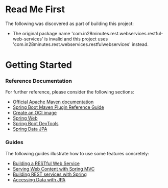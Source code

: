 # Read Me First
The following was discovered as part of building this project:

* The original package name 'com.in28minutes.rest.webservices.restful-web-services' is invalid and this project uses 'com.in28minutes.rest.webservices.restfulwebservices' instead.

# Getting Started

### Reference Documentation
For further reference, please consider the following sections:

* [Official Apache Maven documentation](https://maven.apache.org/guides/index.html)
* [Spring Boot Maven Plugin Reference Guide](https://docs.spring.io/spring-boot/docs/3.1.0-M1/maven-plugin/reference/html/)
* [Create an OCI image](https://docs.spring.io/spring-boot/docs/3.1.0-M1/maven-plugin/reference/html/#build-image)
* [Spring Web](https://docs.spring.io/spring-boot/docs/3.1.0-M1/reference/htmlsingle/#web)
* [Spring Boot DevTools](https://docs.spring.io/spring-boot/docs/3.1.0-M1/reference/htmlsingle/#using.devtools)
* [Spring Data JPA](https://docs.spring.io/spring-boot/docs/3.1.0-M1/reference/htmlsingle/#data.sql.jpa-and-spring-data)

### Guides
The following guides illustrate how to use some features concretely:

* [Building a RESTful Web Service](https://spring.io/guides/gs/rest-service/)
* [Serving Web Content with Spring MVC](https://spring.io/guides/gs/serving-web-content/)
* [Building REST services with Spring](https://spring.io/guides/tutorials/rest/)
* [Accessing Data with JPA](https://spring.io/guides/gs/accessing-data-jpa/)

